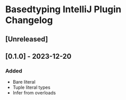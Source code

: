 <!-- Keep a Changelog guide -> https://keepachangelog.com -->

# Basedtyping IntelliJ Plugin Changelog

## [Unreleased]


## [0.1.0] - 2023-12-20

### Added

- Bare literal
- Tuple literal types
- Infer from overloads
